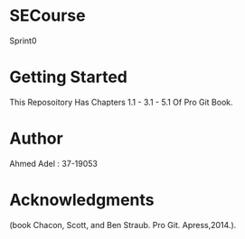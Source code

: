 # SECourse

 Sprint0

# Getting Started

This Reposoitory Has Chapters 1.1 - 3.1 - 5.1 Of Pro Git Book.

# Author 

Ahmed Adel : 37-19053

# Acknowledgments 

(book Chacon, Scott, and Ben Straub. Pro Git. Apress,2014.).
